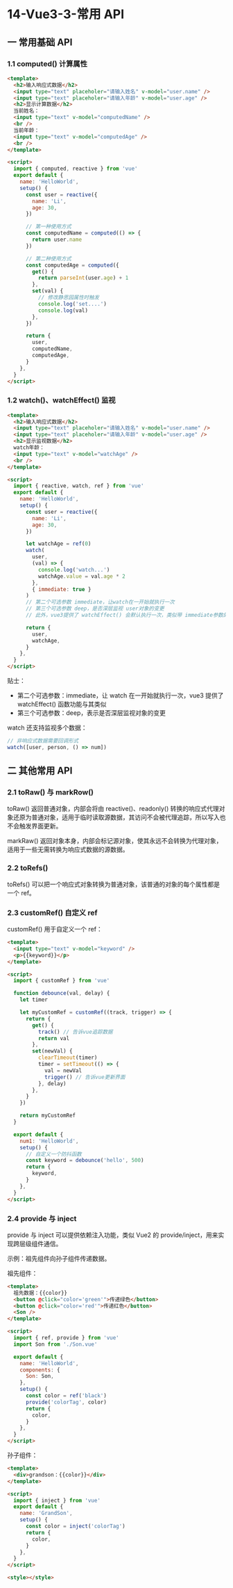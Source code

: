 # 14-Vue3-3-常用 API

## 一 常用基础 API

### 1.1 computed() 计算属性

```html
<template>
  <h2>输入响应式数据</h2>
  <input type="text" placeholer="请输入姓名" v-model="user.name" />
  <input type="text" placeholer="请输入年龄" v-model="user.age" />
  <h2>显示计算数据</h2>
  当前姓名：
  <input type="text" v-model="computedName" />
  <br />
  当前年龄：
  <input type="text" v-model="computedAge" />
  <br />
</template>

<script>
  import { computed, reactive } from 'vue'
  export default {
    name: 'HelloWorld',
    setup() {
      const user = reactive({
        name: 'Li',
        age: 30,
      })

      // 第一种使用方式
      const computedName = computed(() => {
        return user.name
      })

      // 第二种使用方式
      const computedAge = computed({
        get() {
          return parseInt(user.age) + 1
        },
        set(val) {
          // 修改静思园属性时触发
          console.log('set....')
          console.log(val)
        },
      })

      return {
        user,
        computedName,
        computedAge,
      }
    },
  }
</script>
```

### 1.2 watch()、watchEffect() 监视

```html
<template>
  <h2>输入响应式数据</h2>
  <input type="text" placeholer="请输入姓名" v-model="user.name" />
  <input type="text" placeholer="请输入年龄" v-model="user.age" />
  <h2>显示监视数据</h2>
  watch年龄：
  <input type="text" v-model="watchAge" />
  <br />
</template>

<script>
  import { reactive, watch, ref } from 'vue'
  export default {
    name: 'HelloWorld',
    setup() {
      const user = reactive({
        name: 'Li',
        age: 30,
      })

      let watchAge = ref(0)
      watch(
        user,
        (val) => {
          console.log('watch...')
          watchAge.value = val.age * 2
        },
        { immediate: true }
      )
      // 第二个可选参数 immediate，让watch在一开始就执行一次
      // 第三个可选参数 deep，是否深层监视 user对象的变更
      // 此外，vue3提供了 watchEffect() 会默认执行一次，类似带 immediate参数的watch

      return {
        user,
        watchAge,
      }
    },
  }
</script>
```

贴士：

- 第二个可选参数：immediate，让 watch 在一开始就执行一次，vue3 提供了 watchEffect() 函数功能与其类似
- 第三个可选参数：deep，表示是否深层监视对象的变更

watch 还支持监视多个数据：

```js
// 非响应式数据需要回调形式
watch([user, person, () => num])
```

## 二 其他常用 API

### 2.1 toRaw() 与 markRow()

toRaw() 返回普通对象，内部会将由 reactive()、readonly() 转换的响应式代理对象还原为普通对象，适用于临时读取源数据，其访问不会被代理追踪，所以写入也不会触发界面更新。

markRaw() 返回对象本身，内部会标记源对象，使其永远不会转换为代理对象，适用于一些无需转换为响应式数据的源数据。

### 2.2 toRefs()

toRefs() 可以把一个响应式对象转换为普通对象，该普通的对象的每个属性都是一个 ref。

### 2.3 customRef() 自定义 ref

customRef() 用于自定义一个 ref：

```html
<template>
  <input type="text" v-model="keyword" />
  <p>{{keyword}}</p>
</template>

<script>
  import { customRef } from 'vue'

  function debounce(val, delay) {
    let timer

    let myCustomRef = customRef((track, trigger) => {
      return {
        get() {
          track() // 告诉vue追踪数据
          return val
        },
        set(newVal) {
          clearTimeout(timer)
          timer = setTimeout(() => {
            val = newVal
            trigger() // 告诉vue更新界面
          }, delay)
        },
      }
    })

    return myCustomRef
  }

  export default {
    num1: 'HelloWorld',
    setup() {
      // 自定义一个防抖函数
      const keyword = debounce('hello', 500)
      return {
        keyword,
      }
    },
  }
</script>
```

### 2.4 provide 与 inject

provide 与 inject 可以提供依赖注入功能，类似 Vue2 的 provide/inject，用来实现跨层级组件通信。

示例：祖先组件向孙子组件传递数据。

祖先组件：

```html
<template>
  祖先数据：{{color}}
  <button @click="color='green'">传递绿色</button>
  <button @click="color='red'">传递红色</button>
  <Son />
</template>

<script>
  import { ref, provide } from 'vue'
  import Son from './Son.vue'

  export default {
    name: 'HelloWorld',
    components: {
      Son: Son,
    },
    setup() {
      const color = ref('black')
      provide('colorTag', color)
      return {
        color,
      }
    },
  }
</script>
```

孙子组件：

```html
<template>
  <div>grandson：{{color}}</div>
</template>

<script>
  import { inject } from 'vue'
  export default {
    name: 'GrandSon',
    setup() {
      const color = inject('colorTag')
      return {
        color,
      }
    },
  }
</script>

<style></style>
```
